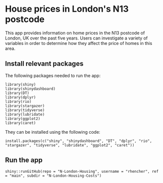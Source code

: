 # House prices in London's N13 postcode

This app provides information on home prices in the N13 postcode of London, UK over the past five years. Users can investigate a variety of variables in order to determine how they affect the price of homes in this area.

## Install relevant packages

The following packages needed to run the app:
```{r}
library(shiny)
library(shinydashboard)
library(DT)
library(dplyr)
library(rio)
library(stargazer)
library(tidyverse)
library(lubridate)
library(ggplot2)
library(caret)
```

They can be installed using the following code:
```{r}
install.packages(c("shiny", "shinydashboard", "DT", "dplyr", "rio", "stargazer", "tidyverse", "lubridate", "ggplot2", "caret"))
```

## Run the app
```{r}
shiny::runGitHub(repo = "N-London-Housing", username = "rhencher", ref = "main", subdir = "N-London-Housing-Costs")
```
